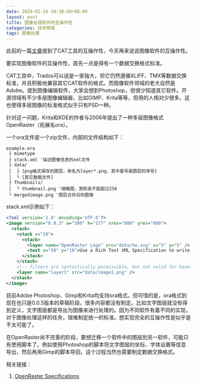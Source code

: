 ```yaml
---
date: 2020-02-16 10:30:50+08:00
layout: post
title: 图像处理软件的互操作性
categories: 技术随笔
tags: 图像处理
---
```


此前的一篇[文章](http://blog.xulihang.me/interoperatability-of-CAT-tools/)提到了CAT工具的互操作性，今天再来说说图像软件的互操作性。

要实现图像软件的互操作性，首先一点是得有一个数据交换格式标准。

CAT工具中，Trados可以说是一家独大，但它仍然遵循XLIFF、TMX等数据交换标准，并且积极地兼容其它CAT软件的格式。而图像软件领域的老大自然是Adobe。提到图像编辑软件，大家会想到Photoshop，但很少知道其它软件。开源领域有不少多层图像编辑器，比如GIMP、Krita等等，但用的人相对少很多。这也使得多层图像的标准格式似乎只有PSD一种。

针对这一问题，Krita和KDE的作者与2006年提出了一种多层图像格式OpenRaster（拓展名ora）。

一个ora文件是一个zip文件，内部的文件结构如下：

```
example.ora
 ├ mimetype
 ├ stack.xml '描述图像信息的xml文件
 ├ data/
 │  ├ [png格式保存的图层，命名为layer*.png，其中星号是图层的序号]
 │  └ [其它数据文件]
 ├ Thumbnails/
 │  └ thumbnail.png '缩略图，宽和高不能超过256
 └ mergedimage.png '图层合并后的图像
```

stack.xml示例如下：

```xml
<?xml version='1.0' encoding='UTF-8'?>
<image version="0.0.3" w="300" h="177" xres="600" yres="600">
  <stack>
    <stack x="10">
      <stack>
        <layer name="OpenRaster Logo" src="data/hw.svg" x="5" y="5" />
        <text x="50" y="10">Use a Rich Text XML Specification to write cool text in your OpenRaster File</text>
      </stack>
    </stack>
    <!-- filters are syntactically permissible, but not valid for baseline -->
    <layer name="layer1" src="data/image1.png" />
  </stack>
</image>
```

目前Adobe Photoshop、Gimp和Krita均支持ora格式。但可惜的是，ora格式到现在也只是0.0.5版本的草稿阶段，很多内容都没有制定。比如文字图层就没有得到定义，文字图层都是导出为图像来进行处理的。因为不同软件有着不同的实现，对于图像处理这样的任务，很难制定统一的标准。想实现完全的互操作性是似乎是不太可能了。

在OpenRaster尚不完善的阶段，要想迁移一个软件中的图层到另一软件，可能只有使用脚本了。例如使用Photoshop的脚本将文字图层的坐标、字体设置等信息导出，然后再用Gimp的脚本导回，这个过程当然也需要制定数据交换格式。

相关链接：

1. [OpenRaster Specifications](https://www.openraster.org/)

